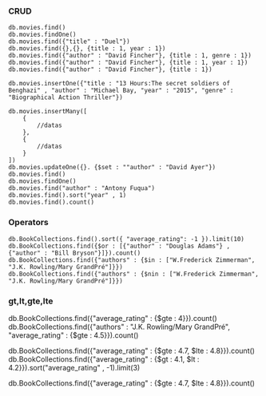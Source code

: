 ### CRUD
```
db.movies.find()
db.movies.findOne()
db.movies.find({"title" : "Duel"})
db.movies.find({},{}, {title : 1, year : 1})
db.movies.find({"author" : "David Fincher"}, {title : 1, genre : 1})
db.movies.find({"author" : "David Fincher"}, {title : 1, year : 1})
db.movies.find({"author" : "David Fincher"}, {title : 1})

db.movies.insertOne({"title : "13 Hours:The secret soldiers of Benghazi" , "author" : "Michael Bay, "year" : "2015", "genre" : "Biographical Action Thriller"})

db.movies.insertMany([
    {
        //datas
    },
    {
        //datas
    }
])
db.movies.updateOne({}. {$set : ""author" : "David Ayer"})
db.movies.find()
db.movies.findOne()
db.movies.find("author" : "Antony Fuqua")
db.movies.find().sort("year" , 1)
db.movies.find().count()

```

### Operators
```
db.BookCollections.find().sort({ "average_rating": -1 }).limit(10)
db.BookCollections.find({$or : [{"author" : "Douglas Adams"} , {"author" : "Bill Bryson"}]}).count()
db.BookCollections.find({"authors" : {$in : ["W.Frederick Zimmerman", "J.K. Rowling/Mary GrandPré"]}})
db.BookCollections.find({"authors" : {$nin : ["W.Frederick Zimmerman", "J.K. Rowling/Mary GrandPré"]}})
```

### gt,lt,gte,lte
db.BookCollections.find({"average_rating" : {$gte : 4}}).count()
db.BookCollections.find({"authors" : "J.K. Rowling/Mary GrandPré", "average_rating" : {$gte : 4.5}}).count()

db.BookCollections.find({"average_rating" : {$gte : 4.7, $lte : 4.8}}).count()
db.BookCollections.find({"average_rating" : {$gt : 4.1, $lt : 4.2}}).sort("average_rating" , -1).limit(3)

db.BookCollections.find({"average_rating" : {$gte : 4.7, $lte : 4.8}}).count()

